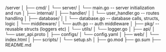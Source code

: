 /server
│
├── cmd/
│   └── server/
│       └── main.go -- server initialization and run
│
├── internal/
│   ├── handler/
│   │   └── user_handler.go -- routes handling
│   ├── database/
│   │   └── database.go -- database calls, structs, logic
│   └── middleware/
│       └── auth.go -- auth middleware
│
├── pkg/ -- reusable structs (loggers etc)
│   └── utils/
│       └── logger.go
│
├── api/
│   └── user_api.proto
│
├── configs/
│   └── config.yaml
│
├── web/
│   └── index.html
│
├── scripts/
│   └── setup.sh
│
├── go.mod
├── go.sum
├── README.md